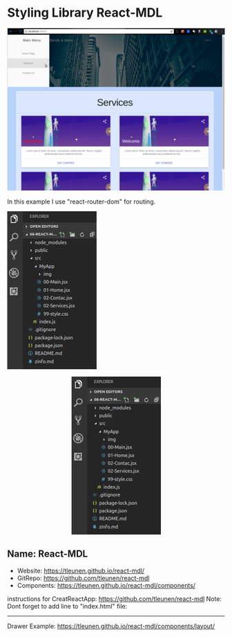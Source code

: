 # Styling Library React-MDL

![Screen Shoot](/src/MyApp/img/SS1.png)

In this example I use "react-router-dom" for routing.

![Screen Shoot](/src/MyApp/img/SS2.png)

<p align="center">
  <img src="/src/MyApp/img/SS2.png">
</p>

## Name: React-MDL

- Website: https://tleunen.github.io/react-mdl/
- GitRepo: https://github.com/tleunen/react-mdl
- Components: https://tleunen.github.io/react-mdl/components/

instructions for CreatReactApp: https://github.com/tleunen/react-mdl
Note: Dont forget to add line to "index.html" file: <link rel="stylesheet" href="https://fonts.googleapis.com/icon?family=Material+Icons"> 



---------------------------------------------------

Drawer Example: https://tleunen.github.io/react-mdl/components/layout/